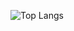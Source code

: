 ![Top Langs](https://github-readme-stats.vercel.app/api/top-langs/?username=Davi-Prussek&layout=donut&theme=dark)
